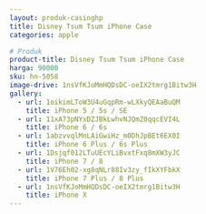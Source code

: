 ```yaml
---
layout: produk-casinghp
title: Disney Tsum Tsum iPhone Case
categories: apple

# Produk
product-title: Disney Tsum Tsum iPhone Case
harga: 90000
sku: hn-5058
image-drive: 1nsVfKJoMmHQDsDC-oeIX2tmrg1Bitw3H
gallery:
  - url: 1oikimLToW3U4uGqpRm-wLXkyQEAaBuQM
    title: iPhone 5 / 5s / SE
  - url: 11xA73pNYxDZJBkLwhvNJQmZ0qqcEVI4L
    title: iPhone 6 / 6s
  - url: 1abzvvqlMnLAiGwiHz_m0DhJpBEt6EX0I
    title: iPhone 6 Plus / 6s Plus
  - url: 1Dsjqf012LTuUEcYLiBvxtFxq8mXW3yJC
    title: iPhone 7 / 8
  - url: 1V76Eh02-xg8qNLr88Iv3zy_fIkXYFbkX
    title: iPhone 7 Plus / 8 Plus
  - url: 1nsVfKJoMmHQDsDC-oeIX2tmrg1Bitw3H
    title: iPhone X
---
```

